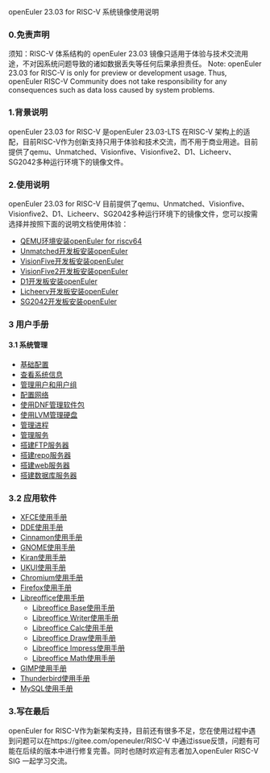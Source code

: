 openEuler 23.03 for RISC-V 系统镜像使用说明

### 0.免责声明
须知：RISC-V 体系结构的 openEuler 23.03 镜像只适用于体验与技术交流用途，不对因系统问题导致的诸如数据丢失等任何后果承担责任。
Note: openEuler 23.03 for RISC-V  is only for preview or development usage.  Thus, openEuler RISC-V Community does not take responsibility for any consequences such as data loss caused by system problems.

### 1.背景说明
openEuler 23.03 for RISC-V 是openEuler 23.03-LTS 在RISC-V 架构上的适配，目前RISC-V作为创新支持只用于体验和技术交流，而不用于商业用途。目前提供了qemu、Unmatched、Visionfive、Visionfive2、D1、Licheerv、SG2042多种运行环境下的镜像文件。

### 2.使用说明
openEuler 23.03 for RISC-V 目前提供了qemu、Unmatched、Visionfive、Visionfive2、D1、Licheerv、SG2042多种运行环境下的镜像文件，您可以按需选择并按照下面的说明文档使用体验：

- [QEMU环境安装openEuler for riscv64](./Installation_Book/QEMU/README.md)
- [Unmatched开发板安装openEuler](./Installation_Book/Unmatched/README.md)
- [VisionFive开发板安装openEuler](./Installation_Book/Visionfive/README.md)
- [VisionFive2开发板安装openEuler](./Installation_Book/Visionfive2/README.md)
- [D1开发板安装openEuler](./Installation_Book/D1_and_Licheerv/README.md)
- [Licheerv开发板安装openEuler](./Installation_Book/D1_and_Licheerv/README.md)
- [SG2042开发板安装openEuler](https://mirror.iscas.ac.cn/openeuler-sig-riscv/openEuler-RISC-V/preview/openEuler-23.03-V1-riscv64/SG2042/)

### 3 用户手册

#### 3.1 系统管理

- [基础配置](./User_Book/系统管理/基础配置.md)
- [查看系统信息](./User_Book/系统管理/查看系统信息.md)
- [管理用户和用户组](./User_Book/系统管理/管理用户和用户组.md)
- [配置网络](./User_Book/系统管理/配置网络.md)
- [使用DNF管理软件包](./User_Book/系统管理/使用DNF管理软件包.md)
- [使用LVM管理硬盘](./User_Book/系统管理/使用LVM管理硬盘.md)
- [管理进程](./User_Book/系统管理/管理进程.md)
- [管理服务](./User_Book/系统管理/管理服务.md)
- [搭建FTP服务器](./User_Book/系统管理/搭建FTP服务器.md)
- [搭建repo服务器](./User_Book/系统管理/搭建repo服务器.md)
- [搭建web服务器](./User_Book/系统管理/搭建web服务器.md)
- [搭建数据库服务器](./User_Book/系统管理/搭建数据库服务器.md)

### 3.2 应用软件

- [XFCE使用手册](./User_Book/XFCE使用手册)
- [DDE使用手册](./User_Book/DDE使用手册)
- [Cinnamon使用手册](./User_Book/Cinnamon使用手册)
- [GNOME使用手册](./User_Book/GNOME使用手册)
- [Kiran使用手册](./User_Book/Kiran使用手册)
- [UKUI使用手册](./User_Book/UKUI使用手册)
- [Chromium使用手册](./User_Book/Chromium使用手册)
- [Firefox使用手册](./User_Book/Firefox使用手册)
- [Libreoffice使用手册](./User_Book/Libreoffice使用手册)
  - [Libreoffice Base使用手册](./User_Book/Libreoffice使用手册/Base_userguide.md)
  - [Libreoffice Writer使用手册](./User_Book/Libreoffice使用手册/Writer_userguide.md)
  - [Libreoffice Calc使用手册](./User_Book/Libreoffice使用手册/Calc_userguide.md)
  - [Libreoffice Draw使用手册](./User_Book/Libreoffice使用手册/Draw_userguide.md)
  - [Libreoffice Impress使用手册](./User_Book/Libreoffice使用手册/Impress_userguide.md)
  - [Libreoffice Math使用手册](./User_Book/Libreoffice使用手册/Math_userguide.md)
- [GIMP使用手册](./User_Book/GIMP使用手册)
- [Thunderbird使用手册](./User_Book/Thunderbird使用手册)
- [MySQL使用手册](./User_Book/MySQL使用手册)


### 3.写在最后
openEuler for RISC-V作为新架构支持，目前还有很多不足，您在使用过程中遇到问题可以在https://gitee.com/openeuler/RISC-V 中通过issue反馈，问题有可能在后续的版本中进行修复完善。同时也随时欢迎有志者加入openEuler RISC-V SIG 一起学习交流。
